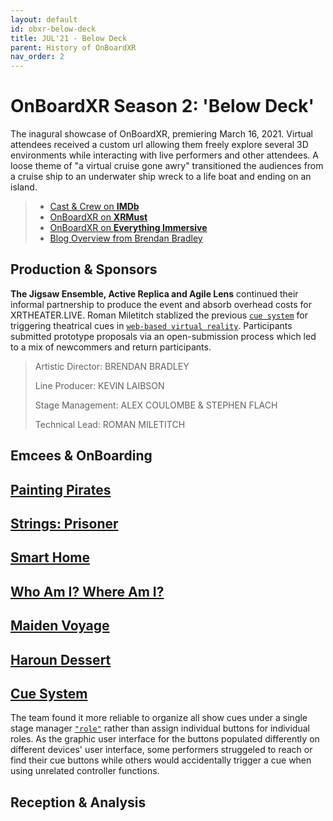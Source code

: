 ```yaml
---
layout: default
id: obxr-below-deck
title: JUL'21 - Below Deck
parent: History of OnBoardXR
nav_order: 2
---
```


# OnBoardXR Season 2: 'Below Deck'
The inagural showcase of OnBoardXR, premiering March 16, 2021. Virtual attendees received a custom url allowing them freely explore several 3D environments while interacting with live performers and other attendees. A loose theme of "a virtual cruise gone awry" transitioned the audiences from a cruise ship to an underwater ship wreck to a life boat and ending on an island. 

> - [Cast & Crew on **IMDb**](https://www.imdb.com/title/tt15210492/?ref_=nm_flmg_act_12)
> - [OnBoardXR on **XRMust**](https://www.xrmust.com/xrdatabase/all-experiences/onboardxr/)
> - [OnBoardXR on **Everything Immersive**](https://everythingimmersive.com/events/onboard)
> - [Blog Overview from Brendan Bradley](https://www.brendanabradley.com/futurestages/2021/3/19/a-one-act-festival-in-a-web-browser)
> 
## Production & Sponsors
**The Jigsaw Ensemble, Active Replica and Agile Lens** continued their informal partnership to produce the event and absorb overhead costs for XRTHEATER.LIVE. Roman Miletitch stablized the previous [`cue system`](./glossary-cue-system.md) for triggering theatrical cues in [`web-based virtual reality`](./glossary-webvr.md). Participants submitted prototype proposals via an open-submission process which led to a mix of newcommers and return participants. 
> 
> Artistic Director:
> BRENDAN BRADLEY
> 
> Line Producer:
> KEVIN LAIBSON
> 
> Stage Management:
> ALEX COULOMBE & STEPHEN FLACH
> 
> Technical Lead:
> ROMAN MILETITCH

## Emcees & OnBoarding

## [Painting Pirates](./vartiste.md) 

## [Strings: Prisoner](./unwired-dance.md#Strings)

## [Smart Home](./michael-morran.md)

## [Who Am I? Where Am I?](./naomi-smyth.md)

## [Maiden Voyage](./koryn-wicks.md)

## [Haroun Dessert](./active-replica.md)

## [Cue System](./glossary-cue-system.md)
The team found it more reliable to organize all show cues under a single stage manager [`"role"`](./gloassary-role.md) rather than assign individual buttons for individual roles. As the graphic user interface for the buttons populated differently on different devices' user interface, some performers struggeled to reach or find their cue buttons while others would accidentally trigger a cue when using unrelated controller functions. 

## Reception & Analysis


